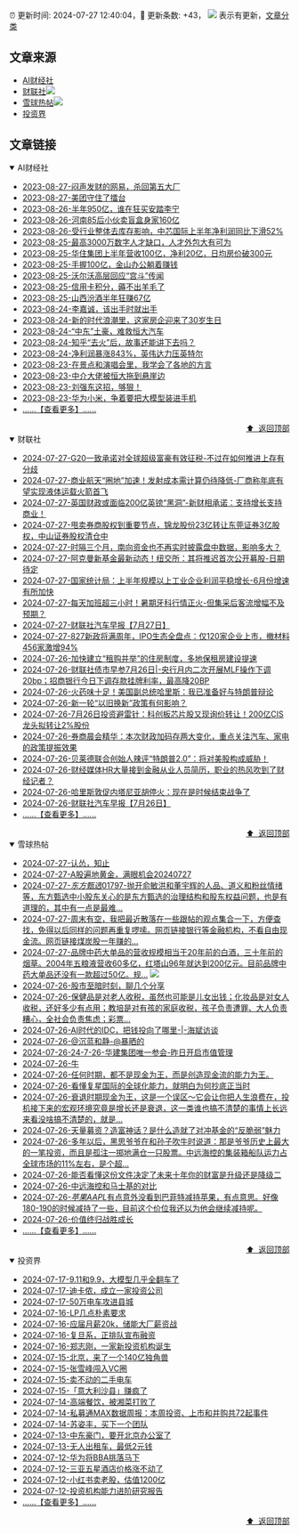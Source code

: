 ##

:alarm_clock: 更新时间: 2024-07-27 12:40:04，:rocket: 更新条数: +43， ![](/assets/dot.png) 表示有更新，[文章分类](/TAGS.md)

## 文章来源

- [AI财经社](#ai财经社)  
- [财联社](#财联社)![](/assets/dot.png)   
- [雪球热帖](#雪球热帖)![](/assets/dot.png)   
- [投资界](#投资界)  

## 文章链接

<details open>
<summary id="ai财经社">
 AI财经社
</summary>


- [2023-08-27-闷声发财的网易，杀回第五大厂](https://www.aicaijing.com.cn/article/18610)  
- [2023-08-27-美团守住了擂台](https://www.aicaijing.com.cn/article/18611)  
- [2023-08-26-半年950亿，谁在狂买安踏李宁](https://www.aicaijing.com.cn/article/18607)  
- [2023-08-26-河南85后小伙卖盲盒身家160亿](https://www.aicaijing.com.cn/article/18608)  
- [2023-08-26-受行业整体去库存影响，中芯国际上半年净利润同比下滑52%](https://www.aicaijing.com.cn/article/18609)  
- [2023-08-25-最高3000万数字人才缺口，人才外包大有可为](https://www.aicaijing.com.cn/article/18601)  
- [2023-08-25-华住集团上半年营收100亿，净利20亿，日均房价破300元](https://www.aicaijing.com.cn/article/18602)  
- [2023-08-25-手握100亿，金山办公躺着赚钱](https://www.aicaijing.com.cn/article/18603)  
- [2023-08-25-沃尔沃高层回应“宫斗”传闻](https://www.aicaijing.com.cn/article/18604)  
- [2023-08-25-信用卡积分，薅不出羊毛了](https://www.aicaijing.com.cn/article/18605)  
- [2023-08-25-山西汾酒半年狂赚67亿](https://www.aicaijing.com.cn/article/18606)  
- [2023-08-24-李嘉诚，该出手时就出手](https://www.aicaijing.com.cn/article/18596)  
- [2023-08-24-新的时代浪潮里，这家房企迎来了30岁生日](https://www.aicaijing.com.cn/article/18597)  
- [2023-08-24-“中东”土豪，难救恒大汽车](https://www.aicaijing.com.cn/article/18598)  
- [2023-08-24-知乎“去火”后，故事还能讲下去吗？](https://www.aicaijing.com.cn/article/18599)  
- [2023-08-24-净利润暴涨843%，英伟达力压英特尔](https://www.aicaijing.com.cn/article/18600)  
- [2023-08-23-在景点和演唱会里，我学会了各地的方言](https://www.aicaijing.com.cn/article/18591)  
- [2023-08-23-中介大佬被恒大拖到悬崖边](https://www.aicaijing.com.cn/article/18592)  
- [2023-08-23-刘强东这招，够狠！](https://www.aicaijing.com.cn/article/18593)  
- [2023-08-23-华为小米，争着要把大模型装进手机](https://www.aicaijing.com.cn/article/18594)  
- [......【查看更多】......](/details/AI财经社.md)

<div align="right"><a href="#文章来源">⬆ &nbsp;返回顶部</a></div>
</details>

<details open>
<summary id="财联社">
 财联社
</summary>


- [2024-07-27-G20一致承诺对全球超级富豪有效征税-不过在如何推进上存有分歧](https://www.cls.cn/detail/1746156)  
- [2024-07-27-商业航天“圈地”加速！发射成本需计算仍待降低-厂商称年底有望实现液体运载火箭首飞](https://www.cls.cn/detail/1746179)  
- [2024-07-27-英国财政或面临200亿英镑“黑洞”-新财相承诺：支持增长支持商业！](https://www.cls.cn/detail/1746114)  
- [2024-07-27-甩卖券商股权到重要节点，锦龙股份23亿转让东莞证券3亿股权，中山证券股权清仓中](https://www.cls.cn/detail/1746088)  
- [2024-07-27-时隔三个月，南向资金也不再实时披露盘中数据，影响多大？](https://www.cls.cn/detail/1746081)  
- [2024-07-27-阿克曼新基金最新动态！纽交所：其将推迟首次公开募股-日期待定](https://www.cls.cn/detail/1746087)  
- [2024-07-27-国家统计局：上半年规模以上工业企业利润平稳增长-6月份增速有所加快](https://www.cls.cn/detail/1746100)  
- [2024-07-27-每天加班超三小时！暑期牙科行情正火-但集采后客流增幅不及预期？](https://www.cls.cn/detail/1746099)  
- [2024-07-27-财联社汽车早报【7月27日】](https://www.cls.cn/detail/1746080)  
- [2024-07-27-827新政将满周年，IPO生态全盘点：仅120家企业上市，撤材料456家激增94%](https://www.cls.cn/detail/1746133)  
- [2024-07-26-加快建立“租购并举”的住房制度，多地保租房建设提速](https://www.cls.cn/detail/1744960)  
- [2024-07-26-财联社债市早参7月26日|-央行月内二次开展MLF操作下调20bp；招商银行今日下调存款挂牌利率，最高降20BP](https://www.cls.cn/detail/1744932)  
- [2024-07-26-火药味十足！美国副总统哈里斯：我已准备好与特朗普辩论](https://www.cls.cn/detail/1744923)  
- [2024-07-26-新一轮“以旧换新”政策有何影响？](https://www.cls.cn/detail/1744914)  
- [2024-07-26-7月26日投资避雷针：科创板芯片股又现询价转让！200亿CIS龙头拟转让2%股份](https://www.cls.cn/detail/1744919)  
- [2024-07-26-券商晨会精华：本次财政加码存两大变化，重点关注汽车、家电的政策提振效果](https://www.cls.cn/detail/1744909)  
- [2024-07-26-贝莱德联合创始人辣评“特朗普2.0”：将对美股构成威胁！](https://www.cls.cn/detail/1744903)  
- [2024-07-26-财经媒体HR大量接到金融从业人员简历，职业的热风吹到了财经记者？](https://www.cls.cn/detail/1744915)  
- [2024-07-26-哈里斯敦促内塔尼亚胡停火：现在是时候结束战争了](https://www.cls.cn/detail/1744926)  
- [2024-07-26-财联社汽车早报【7月26日】](https://www.cls.cn/detail/1744939)  
- [......【查看更多】......](/details/财联社.md)

<div align="right"><a href="#文章来源">⬆ &nbsp;返回顶部</a></div>
</details>

<details open>
<summary id="雪球热帖">
 雪球热帖
</summary>


- [2024-07-27-认怂，知止](https://xueqiu.com/6038415265/299007312)  
- [2024-07-27-A股遍地黄金，满眼机会20240727](https://xueqiu.com/1553799558/299004961)  
- [2024-07-27-$东方甄选01797$-抛开俞敏洪和董宇辉的人品、道义和粉丝情绪等，东方甄选中小股东关心的是东方甄选的治理结构和股东权益问题，也是有道理的，其中有一点是最难...](https://xueqiu.com/6654628252/298993542)  
- [2024-07-27-周末有空，我把最近散落在一些跟帖的观点集合一下，方便查找，免得以后同样的问题再重复啰嗦。网页链接银行等金融机构，不看自由现金流。网页链接煤炭股一年赚的...](https://xueqiu.com/1437248694/299004203)  
- [2024-07-27-品牌中药大单品的营收规模相当于20年前的白酒，三十年前的烟草。2004年五粮液营收60多亿，红塔山96年就达到200亿元。目前品牌中药大单品还没有一款超过50亿。规...](https://xueqiu.com/1472391509/299009206) ![](/assets/new.png)  
- [2024-07-26-股市至暗时刻，聊几个分享](https://xueqiu.com/1643044849/298890336)  
- [2024-07-26-保健品是对老人收税，虽然也可能是儿女出钱；化妆品是对女人收税，还好多少有点用；教培是对有孩的家庭收税，孩子负责遭罪、大人负责糟心，全社会负责焦虑；彩票...](https://xueqiu.com/1436349830/298882130)  
- [2024-07-26-AI时代的IDC，把钱投向了哪里-|-海斌访谈](https://xueqiu.com/8151841495/298921818)  
- [2024-07-26-@沉蓝和静-@暴晒的](https://xueqiu.com/2241249492/298964753)  
- [2024-07-26-24-7-26-华建集团唯一参会-昨日开启市值管理](https://xueqiu.com/8772786299/298933440)  
- [2024-07-26-牛](https://xueqiu.com/2241249492/298866132)  
- [2024-07-26-任何时期，都不是现金为王，而是创造现金流的能力为王。](https://xueqiu.com/9742512811/298858209)  
- [2024-07-26-看懂复星国际的全球化能力，就明白为何抄底正当时](https://xueqiu.com/7808414143/298859740)  
- [2024-07-26-衰退时期现金为王，这是一个误区～它会让你把人生浪费在，投机接下来的宏观环境究竟是增长还是衰退，这一类谁也搞不清楚的事情上长远来看没啥搞不清楚的，就是...](https://xueqiu.com/1556808774/298855602)  
- [2024-07-26-天量募资？造富神话？是什么造就了对冲基金的“反脆弱”魅力](https://xueqiu.com/6567703236/298913804)  
- [2024-07-26-多年以后，黑思爷爷在和孙子吹牛时说道：那是爷爷历史上最大的一笔投资，而且是孤注一掷地满仓一只股票。中远海控的集装箱船队运力占全球市场的11%左右，是个超...](https://xueqiu.com/1760673340/298852653)  
- [2024-07-26-能否看懂这份文件决定了未来十年你的财富是升级还是降级二](https://xueqiu.com/1821992043/298853254)  
- [2024-07-26-中远海控和马士基的对比](https://xueqiu.com/7045644041/298948698)  
- [2024-07-26-$苹果AAPL$有点意外没看到巴菲特减持苹果，有点意思。好像180-190的时候减持了一些，目前这个价位我还以为他会继续减持呢。](https://xueqiu.com/1247347556/298984952)  
- [2024-07-26-价值终归战胜成长](https://xueqiu.com/7955260278/298972433)  
- [......【查看更多】......](/details/雪球热帖.md)

<div align="right"><a href="#文章来源">⬆ &nbsp;返回顶部</a></div>
</details>

<details open>
<summary id="投资界">
 投资界
</summary>


- [2024-07-17-9.11和9.9，大模型几乎全翻车了](https://posts.careerengine.us/p/6697778c44726b29bffa3a09)  
- [2024-07-17-迪卡侬，成立一家投资公司](https://posts.careerengine.us/p/6697778c44726b29bffa3a01)  
- [2024-07-17-50万电车攻进县城](https://posts.careerengine.us/p/6697779c831e1d29eea44253)  
- [2024-07-16-LP几点朴素要求](https://posts.careerengine.us/p/669636a8720ed522248054dc)  
- [2024-07-16-应届月薪20k，储能大厂薪资战](https://posts.careerengine.us/p/669636a8720ed522248054d4)  
- [2024-07-16-复旦系，正排队宣布融资](https://posts.careerengine.us/p/66963699cb38e136a496986c)  
- [2024-07-16-郑志刚，一家新投资机构诞生](https://posts.careerengine.us/p/66963699cb38e136a4969874)  
- [2024-07-15-北京，来了一个140亿独角兽](https://posts.careerengine.us/p/6694db59a0c3ac562b61f9af)  
- [2024-07-15-张雪峰闯入VC圈](https://posts.careerengine.us/p/6694db59a0c3ac562b61f9b7)  
- [2024-07-15-卖不动的二手电车](https://posts.careerengine.us/p/6694db6836b2f1565d9b541a)  
- [2024-07-15-「意大利沙县」赚疯了](https://posts.careerengine.us/p/6694db6836b2f1565d9b5422)  
- [2024-07-14-高端餐饮，被湘菜打败了](https://posts.careerengine.us/p/6693862333c6e710d0bf9dc4)  
- [2024-07-14-私募通MAX数据周报：本周投资、上市和并购共72起事件](https://posts.careerengine.us/p/6693862333c6e710d0bf9dcc)  
- [2024-07-14-苏姿丰，买下一个团队](https://posts.careerengine.us/p/6693861481427510b2b9c123)  
- [2024-07-13-中东豪门，要开北京办公室了](https://posts.careerengine.us/p/66922794a876f80d113b51fe)  
- [2024-07-13-无人出租车，最低2元钱](https://posts.careerengine.us/p/669227b82202ae0dfac5d713)  
- [2024-07-12-华为将BBA挑落马下](https://posts.careerengine.us/p/6690a6c68082df14ead7eaac)  
- [2024-07-12-三亚五星酒店价格涨不动了](https://posts.careerengine.us/p/6690a6c68082df14ead7eaa4)  
- [2024-07-12-小红书卖老股，估值1200亿](https://posts.careerengine.us/p/6690a6b756b00014bcc00e8f)  
- [2024-07-12-投资机构能力进阶研究报告](https://posts.careerengine.us/p/6690a6b756b00014bcc00e87)  
- [......【查看更多】......](/details/投资界.md)

<div align="right"><a href="#文章来源">⬆ &nbsp;返回顶部</a></div>
</details>
